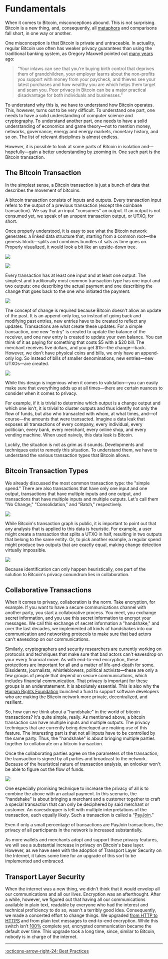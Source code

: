 # Fundamentals

When it comes to Bitcoin, misconceptions abound. This is not surprising. Bitcoin
is a new thing, and, consequently, all [metaphors][metaphors] and comparisons
fall short, in one way or another.

[metaphors]: https://dergigi.com/terminology

One misconception is that Bitcoin is private and untraceable. In actuality,
regular Bitcoin use often has weaker privacy guarantees than using the
traditional banking system, as Gregory Maxwell pointed out [many years][maxwell]
ago:

[maxwell]: https://bitcointalk.org/?topic=279249

> “Your inlaws can see that you're buying birth control that deprives them of
> grandchildren, your employer learns about the non-profits you support with money
> from your paycheck, and thieves see your latest purchases and how wealthy you
> are which helps them target and scam you. Poor privacy in Bitcoin can be a major
> practical disadvantage for both individuals and businesses.”

To understand why this is, we have to understand how Bitcoin operates. This,
however, turns out to be very difficult. To understand one part, one needs to
have a solid understanding of computer science and cryptography. To understand
another part, one needs to have a solid understanding of economics and game
theory—not to mention money, networks, governance, energy and energy markets,
monetary history, and so on. The list of relevant disciplines is almost endless.

However, it is possible to look at some parts of Bitcoin in isolation
and—hopefully—gain a better understanding by zooming in. One such part is the
Bitcoin transaction.

## The Bitcoin Transaction

In the simplest sense, a Bitcoin transaction is just a bunch of data that
describes the movement of bitcoins.

A bitcoin transaction consists of inputs and outputs. Every transaction input
refers to the output of a previous transaction (except the coinbase transaction). We say that an input "consumes"
an output. If an output is not consumed yet, we speak of an unspent transaction
output, or UTXO, for short.

Once properly understood, it is easy to see what the Bitcoin network generates:
a linked data structure that, starting from a common root—the genesis
block—splits and combines bundles of sats as time goes on. Properly visualized,
it would look a bit like an upside-down tree.

![](../assets/genesis-light.png#only-light)

![](../assets/genesis-dark.png#only-dark)

Every transaction has at least one input and at least one output. The simplest
and traditionally most common transaction type has one input and two outputs:
one describing the actual payment and one describing the change that goes back
to the one who initiated the payment.

![](../assets/tx.png)

The concept of change is required because Bitcoin doesn't allow an update of the
past. It is an append-only log, so instead of going back and modifying past
entries, new entries have to be created to reflect any updates. Transactions are
what create these updates. For a simple transaction, one new "entry" is created
to update the balance of the receiver, and one new entry is created to update
your own balance. You can think of it as paying for something that costs $5 with
a $20 bill. The merchant receives five dollars, and you get $15—the change—back.
However, we don't have physical coins and bills, we only have an append-only
log. So instead of bills of smaller denominations, new entries—new UTXOs—are
created.

![](../assets/timechain.png)

While this design is ingenious when it comes to validation—you can easily make
sure that everything adds up at all times—there are certain nuances to consider
when it comes to privacy.

For example, if it is trivial to determine which output is a change output and
which one isn't, it is trivial to cluster outputs and thus identify not only the
flow of funds, but also who transacted with whom, at what times, and—of
course—the amounts that were transacted. Imagine a data leak that exposes all
transactions of every company, every individual, every politician, every bank,
every merchant, every online shop, and every vending machine. When used naively,
this data leak is Bitcoin.

Luckily, the situation is not as grim as it sounds. Developments and techniques
exist to remedy this situation. To understand them, we have to understand the
various transaction types that Bitcoin allows.

## Bitcoin Transaction Types

We already discussed the most common transaction type: the "simple spend." There
are also transactions that have only one input and one output, transactions that
have multiple inputs and one output, and transactions that have multiple inputs
and multiple outputs. Let's call them "No Change," "Consolidation," and "Batch,"
respectively.

![](../assets/transaction-types.png)

While Bitcoin's transaction graph is public, it is important to point out that
any analysis that is applied to this data is heuristic. For example, a user
might create a transaction that splits a UTXO in half, resulting in two outputs
that belong to the same entity. Or, to pick another example, a regular spend
might produce two outputs that are exactly equal, making change detection
virtually impossible.

![](../assets/change.png)

Because identification can only happen heuristically, one part of the solution
to Bitcoin's privacy conundrum lies in collaboration.

## Collaborative Transactions

When it comes to privacy, collaboration is the norm. Take encryption, for
example. If you want to have a secure communications channel with another party,
you start a collaborative process. You meet, you exchange secret information,
and you use this secret information to encrypt your messages. We call this
exchange of secret information a "handshake," and over the last decades, we
implemented all kinds of handshakes into our communication and networking
protocols to make sure that bad actors can't eavesdrop on our communications.

Similarly, cryptographers and security researchers are currently working on
protocols and techniques that make sure that bad actors can't eavesdrop on your
every financial move. As with end-to-end encryption, these protections are
important for all and a matter of life-and-death for some. Dissidents,
journalists, whistleblowers, political activists—these are only a few groups of
people that depend on secure communications, which includes financial
communication. That privacy is important for these groups is an understatement.
It is absolutely essential. This is also why the [Human Rights Foundation][hrf]
launched a fund to support software developers who are making the Bitcoin
network more private, decentralized, and resilient.

[hrf]: https://hrf.org/devfund

So, how can we think about a "handshake" in the world of bitcoin transactions?
It's quite simple, really. As mentioned above, a bitcoin transaction can have
multiple inputs and multiple outputs. The privacy techniques that are currently
being developed are making use of this feature. The interesting part is that not
all inputs have to be controlled by the same party. Thus, the "handshake" is
about bringing multiple parties together to collaborate on a bitcoin
transaction.

Once the collaborating parties agree on the parameters of the transaction, the
transaction is signed by all parties and broadcast to the network. Because of
the heuristical nature of transaction analysis, an onlooker won't be able to
figure out the flow of funds.

![](../assets/collaborative-tx.png)

One especially promising technique to increase the privacy of all is to combine
the above with an actual payment. In this scenario, the "handshake" is about
bringing a merchant and a customer together to craft a special transaction that
can only be deciphered by said merchant or customer. An eavesdropper is left
with multiple interpretations of the transaction, each equally likely. Such a
transaction is called a “[PayJoin][payjoin].”

[payjoin]: /glossary/#payjoin

Even if only a small percentage of transactions are PayJoin transactions, the
privacy of all participants in the network is increased substantially.

As more wallets and merchants adopt and support these privacy features, we will
see a substantial increase in privacy on Bitcoin's base layer. However, as we
have seen with the adoption of Transport Layer Security on the Internet, it
takes some time for an upgrade of this sort to be implemented and embraced.

## Transport Layer Security

When the internet was a new thing, we didn't think that it would envelop all our
communications and all our lives. Encryption was an afterthought. After a while,
however, we figured out that having all our communications available in plain
text, readable by everyone who had the interest and technical proficiency to do
so, wasn't a terribly good idea. Consequently, we made a concerted effort to
change things. We upgraded [from HTTP to HTTPS][https] and from plain text
messages to end-to-end encryption. While this switch isn’t [100%][percent]
complete yet, encrypted communication became the default over time. This upgrade
took a long time, since, similar to Bitcoin, nobody is in charge of the
internet.

<!-- TODO: Segue, ending? -->

---

[:octicons-arrow-right-24: Best Practices][best-practices]

[best-practices]: /privacy/02-best-practices

[https]: https://dergigi.com/https
[percent]: https://transparencyreport.google.com/https/overview?hl=en
